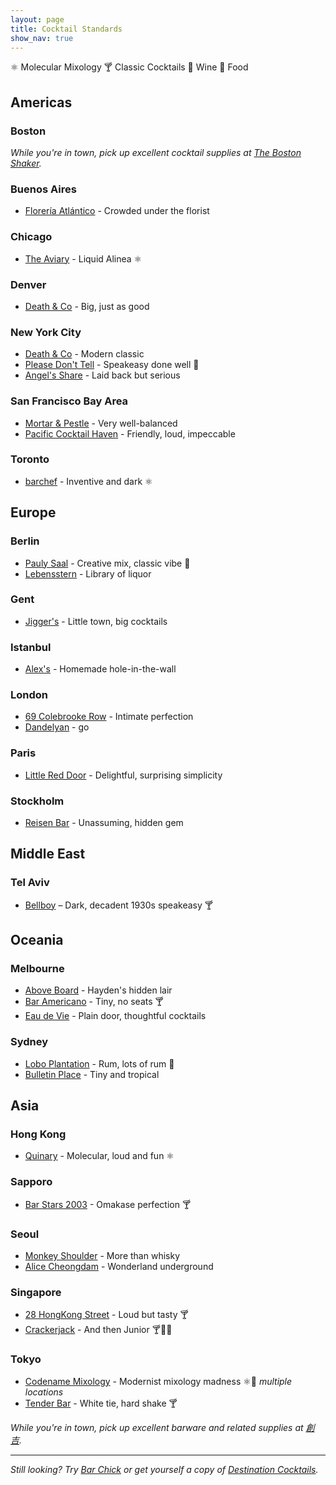 ```yaml
---
layout: page
title: Cocktail Standards
show_nav: true
---
```


    
⚛ Molecular Mixology
🍸 Classic Cocktails
🍷 Wine
🍴 Food



## Americas 

### Boston

_While you're in town, pick up excellent cocktail supplies at [The Boston Shaker](http://www.thebostonshaker.com)._

### Buenos Aires

* [Florería Atlántico](http://www.floreriaatlantico.com.ar) - Crowded under the florist

### Chicago

* [The Aviary](https://theaviary.com/) - Liquid Alinea ⚛

### Denver

* [Death & Co](https://www.deathandcompany.com/denver) - Big, just as good

### New York City

* [Death & Co](http://www.deathandcompany.com) - Modern classic 
* [Please Don't Tell](http://pdtnyc.com) - Speakeasy done well 🍴
* [Angel's Share](http://www.yelp.com/biz/angels-share-new-york) - Laid back but serious 

### San Francisco Bay Area

* [Mortar & Pestle](http://www.curryupnow.com/mortarandpestlebar) - Very well-balanced
* [Pacific Cocktail Haven](http://pacificcocktailsf.com) - Friendly, loud, impeccable 

### Toronto

* [barchef](http://www.barcheftoronto.com) - Inventive and dark ⚛

## Europe

### Berlin

* [Pauly Saal](http://paulysaal.com/) - Creative mix, classic vibe 🍴
* [Lebensstern](http://www.lebens-stern.de/) - Library of liquor 

### Gent

* [Jigger's](https://www.jiggers.be) - Little town, big cocktails

### Istanbul

* [Alex's](http://www.theguideistanbul.com/news/view/951/alex-waldmans-classy-imbibing-bar/) - Homemade hole-in-the-wall

### London

* [69 Colebrooke Row](http://69colebrookerow.com) - Intimate perfection 
* [Dandelyan](https://www.dandelyanbar.com) - go 

### Paris

* [Little Red Door](http://www.lrdparis.com/) - Delightful, surprising simplicity

### Stockholm

* [Reisen Bar](https://www.facebook.com/reisenbar) - Unassuming, hidden gem

## Middle East

### Tel Aviv

* [Bellboy](//bellboybar.com/) – Dark, decadent 1930s speakeasy 🍸

## Oceania 

### Melbourne

* [Above Board](http://aboveboardbar.com) - Hayden's hidden lair
* [Bar Americano](https://www.facebook.com/baramericanomel) - Tiny, no seats  🍸
* [Eau de Vie](http://eaudevie.com.au/melbourne/) - Plain door, thoughtful cocktails

### Sydney

* [Lobo Plantation](http://thelobo.com.au) - Rum, lots of rum 🍴
* [Bulletin Place](http://bulletinplace.com) - Tiny and tropical 

## Asia

### Hong Kong

* [Quinary](http://www.quinary.hk) - Molecular, loud and fun  ⚛

### Sapporo

* [Bar Stars 2003](http://barstars2003.com/links/sp/index.html) - Omakase perfection 🍸

### Seoul

* [Monkey Shoulder](https://www.facebook.com/monkeyshoulderseoul) - More than whisky
* [Alice Cheongdam](http://www.alicecheongdam.com) - Wonderland underground


### Singapore

* [28 HongKong Street](http://www.28hks.com) - Loud but tasty 🍸
* [Crackerjack](https://crackerjack.sg) - And then Junior 🍸🍷🍴

### Tokyo

* [Codename Mixology](http://r.goope.jp/spirits-sharing/t_57110) - Modernist mixology madness ⚛🍴 _multiple locations_
* [Tender Bar](http://www.sunnypages.jp/travel_guide/tokyo_nightlife/bars/Tender+Bar+Ginza/4422) - White tie, hard shake  🍸

_While you're in town, pick up excellent barware and related supplies at [創吉](https://maps.google.com/?q=〒111-0034+Tokyo,+Taito,+Kaminarimon,+2+Chome−1−14,+創吉&ftid=0x60188ec6877f6135:0x462a9cbdfc415f70&hl=en-JP&gl=jp&shorturl=1)._

---

*Still looking? Try [Bar Chick](http://www.barchick.com) or get yourself a copy of [Destination Cocktails](http://www.amazon.com/Destination-Cocktails-Travelers-Superior-Libations/dp/1595800727).*
